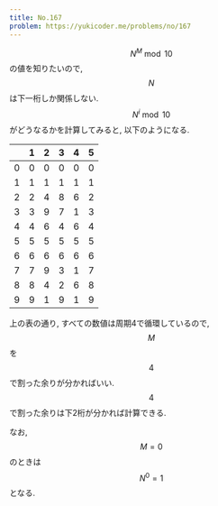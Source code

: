 ```yaml
---
title: No.167
problem: https://yukicoder.me/problems/no/167
---
```

$$ N^M \bmod 10 $$ の値を知りたいので, $$ N $$ は下一桁しか関係しない. $$ N^i \bmod 10 $$ がどうなるかを計算してみると, 以下のようになる.

| |1|2|3|4|5|
|-|-|-|-|-|-|
|0|0|0|0|0|0|
|1|1|1|1|1|1|
|2|2|4|8|6|2|
|3|3|9|7|1|3|
|4|4|6|4|6|4|
|5|5|5|5|5|5|
|6|6|6|6|6|6|
|7|7|9|3|1|7|
|8|8|4|2|6|8|
|9|9|1|9|1|9|

上の表の通り, すべての数値は周期4で循環しているので, $$ M $$ を $$ 4 $$ で割った余りが分かればいい. $$ 4 $$ で割った余りは下2桁が分かれば計算できる.

なお, $$ M = 0 $$ のときは $$ N^0 = 1 $$ となる.
